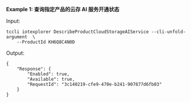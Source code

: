 **Example 1: 查询指定产品的云存 AI 服务开通状态**



Input: 

```
tccli iotexplorer DescribeProductCloudStorageAIService --cli-unfold-argument  \
    --ProductId KH6Q8C4N0D
```

Output: 
```
{
    "Response": {
        "Enabled": true,
        "Available": true,
        "RequestId": "3c140219-cfe9-470e-b241-907877d6fb03"
    }
}
```

